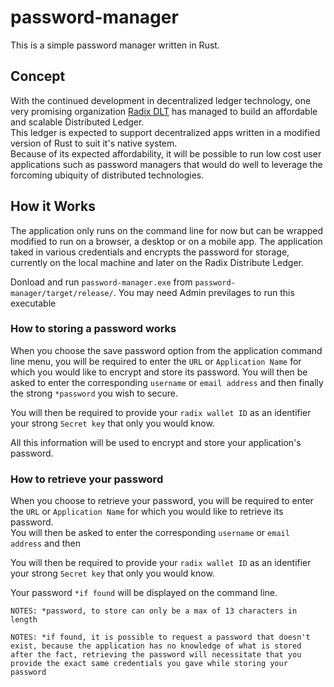 # password-manager
This is a simple password manager written in Rust.

## Concept

With the continued development in decentralized ledger technology, one very promising organization [Radix DLT](https://www.radixdlt.com/) has managed to build an affordable and scalable Distributed Ledger.  
This ledger is expected to support decentralized apps written in a modified version of Rust to suit it's native system.  
Because of its expected affordability, it will be possible to run low cost user applications such as password managers that would do well to leverage the forcoming ubiquity of distributed technologies.  

## How it Works
The application only runs on the command line for now but can be wrapped modified to run on a browser, a desktop or on a mobile app. 
The application taked in various credentials and encrypts the password for storage, currently on the local machine and later on the Radix Distribute Ledger.

Donload and run `password-manager.exe` from `password-manager/target/release/`. You may need Admin previlages to run this executable

### How to storing a password works
When you choose the save password option from the application command line menu, you will be required to enter the `URL` or `Application Name` for which you would like to encrypt and store its password. 
You will then be asked to enter the corresponding `username` or `email address` and then finally the strong `*password` you wish to secure. 

You will then be required to provide your `radix wallet ID` as an identifier your strong `Secret key` that only you would know.

All this information will be used to encrypt and store your application's password.

### How to retrieve your password
When you choose to retrieve your password, you will be required to enter the `URL` or `Application Name` for which you would like to retrieve its password.  
You will then be asked to enter the corresponding `username` or `email address` and then

You will then be required to provide your `radix wallet ID` as an identifier your strong `Secret key` that only you would know.

Your password `*if found` will be displayed on the command line.



`NOTES: *password, to store can only be a max of 13 characters in length`  

`NOTES: *if found, it is possible to request a password that doesn't exist, because the application has no knowledge of what is stored after the fact, retrieving the password will necessitate that you provide the exact same credentials you gave while storing your password`
